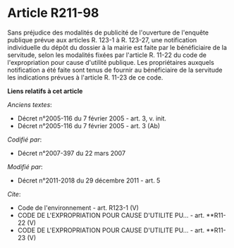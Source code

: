 # Article R211-98

Sans préjudice des modalités de publicité de l'ouverture de l'enquête publique prévue aux articles R. 123-1 à R. 123-27, une
notification individuelle du dépôt du dossier à la mairie est faite par le bénéficiaire de la servitude, selon les modalités
fixées par l'article R. 11-22 du code de l'expropriation pour cause d'utilité publique. Les propriétaires auxquels
notification a été faite sont tenus de fournir au bénéficiaire de la servitude les indications prévues à l'article R. 11-23
de ce code.

**Liens relatifs à cet article**

_Anciens textes_:

  - Décret n°2005-116 du 7 février 2005 - art. 3, v. init.
  - Décret n°2005-116 du 7 février 2005 - art. 3 (Ab)

_Codifié par_:

  - Décret n°2007-397 du 22 mars 2007

_Modifié par_:

  - Décret n°2011-2018 du 29 décembre 2011 - art. 5

_Cite_:

  - Code de l'environnement - art. R123-1 (V)
  - CODE DE L'EXPROPRIATION POUR CAUSE D'UTILITE PU... - art. **R11-22 (V)
  - CODE DE L'EXPROPRIATION POUR CAUSE D'UTILITE PU... - art. **R11-23 (V)
